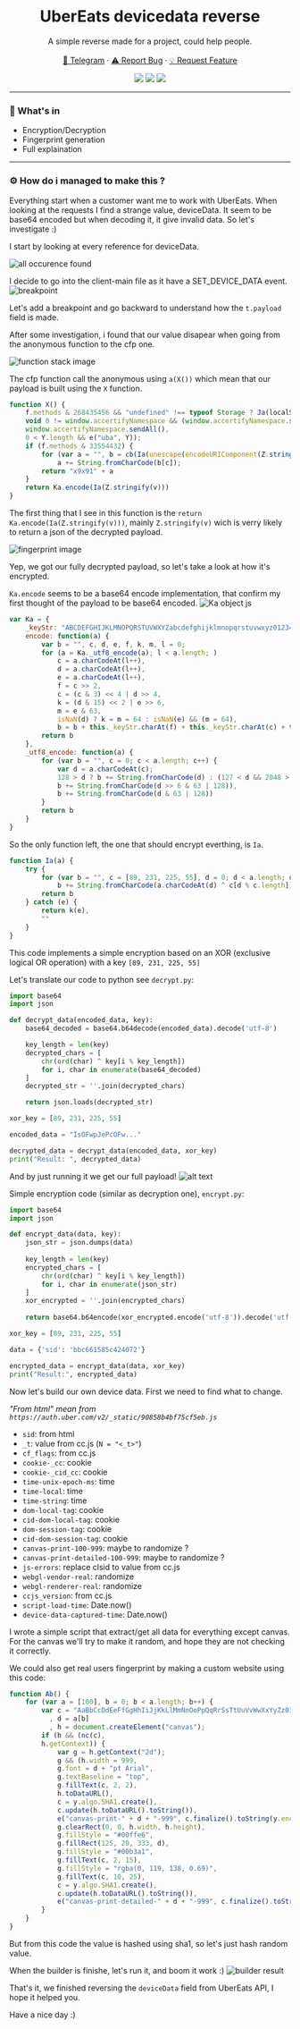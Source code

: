 <div align="center">
  <h1 align="center">UberEats devicedata reverse</h1>
  <p align="center">
    A simple reverse made for a project, could help people.
    <br />
    <br />
    <a href="https://t.me/askineiko">💬 Telegram</a>
    ·
    <a href="https://github.com/Askin242/ubereats-device-data/issues/new">⚠️ Report Bug</a>
    ·
    <a href="https://github.com/Askin242/ubereats-device-data/issues/new">💡 Request Feature</a>
  </p>
</div>
<p align="center">
  <img src="https://img.shields.io/github/license/Askin242/ubereats-device-data.svg?style=for-the-badge&labelColor=black&color=f429ff&logo=IOTA"/>
  <img src="https://img.shields.io/github/stars/Askin242/ubereats-device-data.svg?style=for-the-badge&labelColor=black&color=f429ff&logo=IOTA"/>
  <img src="https://img.shields.io/github/languages/top/Askin242/ubereats-device-data.svg?style=for-the-badge&labelColor=black&color=f429ff&logo=python"/>
</p>

---

### 🎁 What's in

- Encryption/Decryption
- Fingerprint generation
- Full explaination


---

### ⚙️ How do i managed to make this ?

Everything start when a customer want me to work with UberEats. When looking at the requests I find a strange value, deviceData. It seem to be base64 encoded but when decoding it, it give invalid data. So let's investigate :)

I start by looking at every reference for deviceData.

![all occurence found](images/brave_z7Zmo8i5MM.png)

I decide to go into the client-main file as it have a SET_DEVICE_DATA event.
![breakpoint](images/{40A6BB30-A98E-40AE-B7FC-BDEC8B5992DA}.png)

Let's add a breakpoint and go backward to understand how the `t.payload` field is made.

After some investigation, i found that our value disapear when going from the anonymous function to the cfp one.

![function stack image](images/brave_OXtvMogNWm.png)

The cfp function call the anonymous using `a(X())` which mean that our payload is built using the `X` function.

```javascript
function X() {
    f.methods & 268435456 && "undefined" !== typeof Storage ? Ja(localStorage) : f.methods & 536870912 && "undefined" !== typeof Storage ? Ja(sessionStorage) : 0 < Object.keys(r.bfd).length && e("bfd", r.bfd);
    void 0 != window.accertifyNamespace && (window.accertifyNamespace.sendPtno(),
    window.accertifyNamespace.sendAll(),
    0 < Y.length && e("uba", Y));
    if (f.methods & 33554432) {
        for (var a = "", b = cb(Ia(unescape(encodeURIComponent(Z.stringify(v))))), c = 0; c < b.length; c++)
            a += String.fromCharCode(b[c]);
        return "x9x91" + a
    }
    return Ka.encode(Ia(Z.stringify(v)))
}
```

The first thing that I see in this function is the `return Ka.encode(Ia(Z.stringify(v)))`, mainly `Z.stringify(v)` wich is verry likely to return a json of the decrypted payload.

![fingerprint image](images/brave_xd1dCP88yz.png)

Yep, we got our fully decrypted payload, so let's take a look at how it's encrypted.

`Ka.encode` seems to be a base64 encode implementation, that confirm my first thought of the payload to be base64 encoded.
![Ka object js](images/brave_KfZzqAOjwL.png)
```javascript
var Ka = {
    _keyStr: "ABCDEFGHIJKLMNOPQRSTUVWXYZabcdefghijklmnopqrstuvwxyz0123456789+/\x3d",
    encode: function(a) {
        var b = "", c, d, e, f, k, m, l = 0;
        for (a = Ka._utf8_encode(a); l < a.length; )
            c = a.charCodeAt(l++),
            d = a.charCodeAt(l++),
            e = a.charCodeAt(l++),
            f = c >> 2,
            c = (c & 3) << 4 | d >> 4,
            k = (d & 15) << 2 | e >> 6,
            m = e & 63,
            isNaN(d) ? k = m = 64 : isNaN(e) && (m = 64),
            b = b + this._keyStr.charAt(f) + this._keyStr.charAt(c) + this._keyStr.charAt(k) + this._keyStr.charAt(m);
        return b
    },
    _utf8_encode: function(a) {
        for (var b = "", c = 0; c < a.length; c++) {
            var d = a.charCodeAt(c);
            128 > d ? b += String.fromCharCode(d) : (127 < d && 2048 > d ? b += String.fromCharCode(d >> 6 | 192) : (b += String.fromCharCode(d >> 12 | 224),
            b += String.fromCharCode(d >> 6 & 63 | 128)),
            b += String.fromCharCode(d & 63 | 128))
        }
        return b
    }
}
```

So the only function left, the one that should encrypt everthing, is `Ia`. 
```javascript
function Ia(a) {
    try {
        for (var b = "", c = [89, 231, 225, 55], d = 0; d < a.length; d++)
            b += String.fromCharCode(a.charCodeAt(d) ^ c[d % c.length]);
        return b
    } catch (e) {
        return k(e),
        ""
    }
}
```
This code implements a simple encryption based on an XOR (exclusive logical OR operation) with a key `[89, 231, 225, 55]`

Let's translate our code to python see `decrypt.py`:
```python
import base64
import json

def decrypt_data(encoded_data, key):
    base64_decoded = base64.b64decode(encoded_data).decode('utf-8')

    key_length = len(key)
    decrypted_chars = [
        chr(ord(char) ^ key[i % key_length]) 
        for i, char in enumerate(base64_decoded)
    ]
    decrypted_str = ''.join(decrypted_chars)

    return json.loads(decrypted_str)

xor_key = [89, 231, 225, 55]

encoded_data = "IsOFwpJePcOFw..."

decrypted_data = decrypt_data(encoded_data, xor_key)
print("Result: ", decrypted_data)
```

And by just running it we get our full payload!
![alt text](images/Code_95xhk5SC1k.png)

Simple encryption code (similar as decryption one), `encrypt.py`:
```python
import base64
import json

def encrypt_data(data, key):
    json_str = json.dumps(data)
    
    key_length = len(key)
    encrypted_chars = [
        chr(ord(char) ^ key[i % key_length]) 
        for i, char in enumerate(json_str)
    ]
    xor_encrypted = ''.join(encrypted_chars)
    
    return base64.b64encode(xor_encrypted.encode('utf-8')).decode('utf-8')

xor_key = [89, 231, 225, 55]

data = {'sid': 'bbc661585c424072'}

encrypted_data = encrypt_data(data, xor_key)
print("Result:", encrypted_data)
```

Now let's build our own device data. First we need to find what to change.

_"From html" mean from `https://auth.uber.com/v2/_static/90858b4bf75cf5eb.js`_

- `sid`: from html
- `_t`:  value from cc.js (`N = "<_t>"`)
- `cf_flags`: from cc.js 
- `cookie-_cc`: cookie
- `cookie-_cid_cc`: cookie
- `time-unix-epoch-ms`: time
- `time-local`: time
- `time-string`: time
- `dom-local-tag`: cookie
- `cid-dom-local-tag`: cookie
- `dom-session-tag`: cookie
- `cid-dom-session-tag`: cookie
- `canvas-print-100-999`: maybe to randomize ?
- `canvas-print-detailed-100-999`: maybe to randomize ?
- `js-errors`: replace clsid to value from cc.js
- `webgl-vendor-real`: randomize
- `webgl-renderer-real`: randomize
- `ccjs_version`: from cc.js 
- `script-load-time`: Date.now()
- `device-data-captured-time`: Date.now()

I wrote a simple script that extract/get all data for everything except canvas. For the canvas we'll try to make it random, and hope they are not checking it correctly.

We could also get real users fingerprint by making a custom website using this code:
```javascript
function Ab() {
    for (var a = [100], b = 0; b < a.length; b++) {
        var c = "AaBbCcDdEeFfGgHhIiJjKkLlMmNnOoPpQqRrSsTtUuVvWwXxYyZz0123456789"
          , d = a[b]
          , h = document.createElement("canvas");
        if (h && (nc(c),
        h.getContext)) {
            var g = h.getContext("2d");
            g && (h.width = 999,
            g.font = d + "pt Arial",
            g.textBaseline = "top",
            g.fillText(c, 2, 2),
            h.toDataURL(),
            c = y.algo.SHA1.create(),
            c.update(h.toDataURL().toString()),
            e("canvas-print-" + d + "-999", c.finalize().toString(y.enc.Hex)),
            g.clearRect(0, 0, h.width, h.height),
            g.fillStyle = "#00ffe6",
            g.fillRect(125, 20, 333, d),
            g.fillStyle = "#00b3a1",
            g.fillText(c, 2, 15),
            g.fillStyle = "rgba(0, 119, 138, 0.69)",
            g.fillText(c, 10, 25),
            c = y.algo.SHA1.create(),
            c.update(h.toDataURL().toString()),
            e("canvas-print-detailed-" + d + "-999", c.finalize().toString(y.enc.Hex)))
        }
    }
}
```

But from this code the value is hashed using sha1, so let's just hash random value.

When the builder is finishe, let's run it, and boom it work :)
![builder result](images/Code_qSVCSELlEC.png)

That's it, we finished reversing the `deviceData` field from UberEats API, I hope it helped you.

Have a nice day :)
